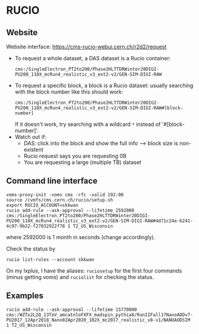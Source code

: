 # RUCIO

## Website

Website interface: https://cms-rucio-webui.cern.ch/r2d2/request

- To request a whole dataset, a DAS dataset is a Rucio container:
  ```
  cms:/SingleElectron_PT2to200/Phase2HLTTDRWinter20DIGI-PU200_110X_mcRun4_realistic_v3_ext2-v2/GEN-SIM-DIGI-RAW
  ```
- To request a specific block, a block is a Rucio dataset: usually searching with the block number like this should work:
  ```
  cms:/SingleElectron_PT2to200/Phase2HLTTDRWinter20DIGI-PU200_110X_mcRun4_realistic_v3_ext2-v2/GEN-SIM-DIGI-RAW#[block-number]
  ```
  If it doesn't work, try searching with a wildcard `*` instead of '#[block-number]'.
- Watch out if:
  - DAS: click into the block and show the full info --> block size is non-existent 
  - Rucio request says you are requesting 0B
  - You are requesting a large (multiple TB) dataset

## Command line interface

```
voms-proxy-init -voms cms -rfc -valid 192:00
source /cvmfs/cms.cern.ch/rucio/setup.sh
export RUCIO_ACCOUNT=skkwan
rucio add-rule --ask-approval --lifetime 2592000 cms:/SingleElectron_PT2to200/Phase2HLTTDRWinter20DIGI-PU200_110X_mcRun4_realistic_v3_ext2-v2/GEN-SIM-DIGI-RAW#4d71c24e-6241-4c97-9b22-f27032922f78 1 T2_US_Wisconsin
```
where 2592000 is 1 month in seconds (change accordingly).

Check the status by

```
rucio list-rules --account skkwan
```

On my lxplus, I have the aliases: `ruciosetup` for the first four commands (minus getting voms) and `ruciolist` for checking the status.

## Examples

```
rucio add-rule --ask-approval --lifetime 15770000 cms:/WZTo2L2Q_13TeV_amcatnloFXFX_madspin_pythia8/RunIIFall17NanoAODv7-PU2017_12Apr2018_Nano02Apr2020_102X_mc2017_realistic_v8-v1/NANOAODSIM 1 T2_US_Wisconsin
```
